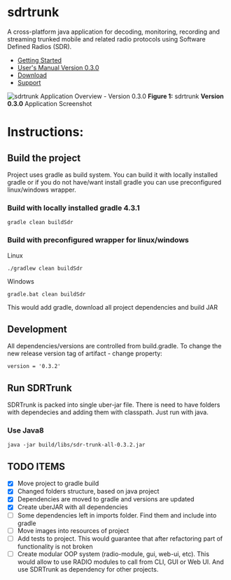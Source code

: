 # sdrtrunk
A cross-platform java application for decoding, monitoring, recording and streaming trunked mobile and related radio protocols using Software Defined Radios (SDR).

* [Getting Started](https://github.com/DSheirer/sdrtrunk/wiki/GettingStarted)
* [User's Manual Version 0.3.0](https://github.com/DSheirer/sdrtrunk/wiki/UserManual_Version0.3.0)
* [Download](https://github.com/DSheirer/sdrtrunk/releases)
* [Support](https://groups.google.com/forum/#!forum/sdrtrunk)

![sdrtrunk Application Overview - Version 0.3.0](https://github.com/DSheirer/sdrtrunk/wiki/images/ApplicationOverview_V0.3.0.png)
**Figure 1:** sdrtrunk **Version 0.3.0** Application Screenshot

# Instructions:
## Build the project
Project uses gradle as build system. You can build it with locally installed gradle or if you do not have/want install gradle you can use preconfigured linux/windows wrapper.
### Build with locally installed gradle 4.3.1
```
gradle clean buildSdr
```
### Build with preconfigured wrapper for linux/windows
Linux
```
./gradlew clean buildSdr
```
Windows
```
gradle.bat clean buildSdr
```
This would add gradle, download all project dependencies and build JAR

## Development
All dependencies/versions are controlled from build.gradle.
To change the new release version tag of artifact - change property:
```
version = '0.3.2'
```

## Run SDRTrunk
SDRTrunk is packed into single uber-jar file. There is need to have folders with dependecies and
adding them with classpath. Just run with java.
### Use Java8
```
java -jar build/libs/sdr-trunk-all-0.3.2.jar 
```

## TODO ITEMS

- [x] Move project to gradle build
- [x] Changed folders structure, based on java project
- [x] Dependencies are moved to gradle and versions are updated
- [x] Create uberJAR with all dependencies
- [ ] Some dependencies left in imports folder. Find them and include into gradle
- [ ] Move images into resources of project
- [ ] Add tests to project. This would guarantee that after refactoring part of functionality is not broken
- [ ] Create modular OOP system (radio-module, gui, web-ui, etc). This would allow to use RADIO modules to call from CLI, GUI or Web UI. And use SDRTrunk as dependency for other projects.
